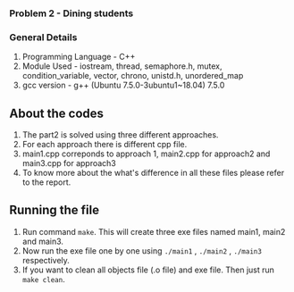 ### Problem 2 -  Dining students

### General Details
1. Programming Language - C++
2. Module Used - iostream, thread, semaphore.h, mutex, condition_variable, vector, chrono, unistd.h, unordered_map
3. gcc version - g++ (Ubuntu 7.5.0-3ubuntu1~18.04) 7.5.0

## About the codes
1. The part2 is solved using three different approaches.
2. For each approach there is different cpp file.
3. main1.cpp correponds to approach 1, main2.cpp for approach2 and main3.cpp for approach3
4. To know more about the what's difference in all these files please refer to the report.


## Running the file
1. Run command `make`. This will create three exe files named main1, main2 and main3.
2. Now run the exe file one by one using `./main1` , `./main2` , `./main3` respectively. 
3. If you want to clean all objects file (.o file) and exe file. Then just run `make clean`.

